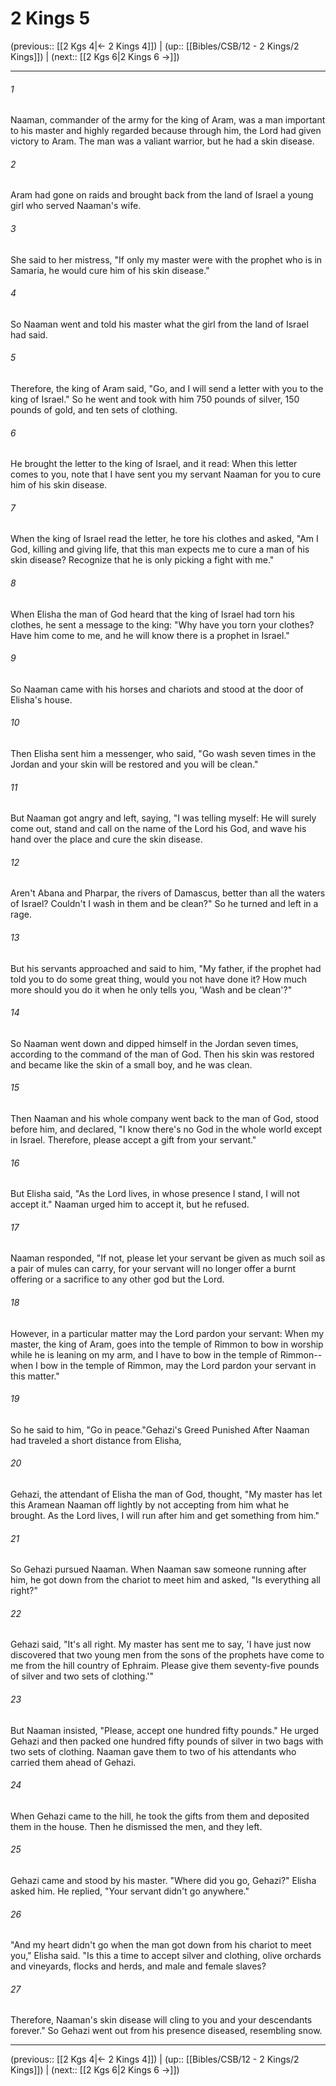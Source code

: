 # 2 Kings 5

(previous:: [[2 Kgs 4|← 2 Kings 4]]) | (up:: [[Bibles/CSB/12 - 2 Kings/2 Kings]]) | (next:: [[2 Kgs 6|2 Kings 6 →]])

***


###### 1 
Naaman, commander of the army for the king of Aram, was a man important to his master and highly regarded because through him, the Lord had given victory to Aram. The man was a valiant warrior, but he had a skin disease. 

###### 2 
Aram had gone on raids and brought back from the land of Israel a young girl who served Naaman's wife. 

###### 3 
She said to her mistress, "If only my master were with the prophet who is in Samaria, he would cure him of his skin disease." 

###### 4 
So Naaman went and told his master what the girl from the land of Israel had said. 

###### 5 
Therefore, the king of Aram said, "Go, and I will send a letter with you to the king of Israel." So he went and took with him 750 pounds of silver, 150 pounds of gold, and ten sets of clothing. 

###### 6 
He brought the letter to the king of Israel, and it read: When this letter comes to you, note that I have sent you my servant Naaman for you to cure him of his skin disease. 

###### 7 
When the king of Israel read the letter, he tore his clothes and asked, "Am I God, killing and giving life, that this man expects me to cure a man of his skin disease? Recognize that he is only picking a fight with me." 

###### 8 
When Elisha the man of God heard that the king of Israel had torn his clothes, he sent a message to the king: "Why have you torn your clothes? Have him come to me, and he will know there is a prophet in Israel." 

###### 9 
So Naaman came with his horses and chariots and stood at the door of Elisha's house. 

###### 10 
Then Elisha sent him a messenger, who said, "Go wash seven times in the Jordan and your skin will be restored and you will be clean." 

###### 11 
But Naaman got angry and left, saying, "I was telling myself: He will surely come out, stand and call on the name of the Lord his God, and wave his hand over the place and cure the skin disease. 

###### 12 
Aren't Abana and Pharpar, the rivers of Damascus, better than all the waters of Israel? Couldn't I wash in them and be clean?" So he turned and left in a rage. 

###### 13 
But his servants approached and said to him, "My father, if the prophet had told you to do some great thing, would you not have done it? How much more should you do it when he only tells you, 'Wash and be clean'?" 

###### 14 
So Naaman went down and dipped himself in the Jordan seven times, according to the command of the man of God. Then his skin was restored and became like the skin of a small boy, and he was clean. 

###### 15 
Then Naaman and his whole company went back to the man of God, stood before him, and declared, "I know there's no God in the whole world except in Israel. Therefore, please accept a gift from your servant." 

###### 16 
But Elisha said, "As the Lord lives, in whose presence I stand, I will not accept it." Naaman urged him to accept it, but he refused. 

###### 17 
Naaman responded, "If not, please let your servant be given as much soil as a pair of mules can carry, for your servant will no longer offer a burnt offering or a sacrifice to any other god but the Lord. 

###### 18 
However, in a particular matter may the Lord pardon your servant: When my master, the king of Aram, goes into the temple of Rimmon to bow in worship while he is leaning on my arm, and I have to bow in the temple of Rimmon--when I bow in the temple of Rimmon, may the Lord pardon your servant in this matter." 

###### 19 
So he said to him, "Go in peace."Gehazi's Greed Punished After Naaman had traveled a short distance from Elisha, 

###### 20 
Gehazi, the attendant of Elisha the man of God, thought, "My master has let this Aramean Naaman off lightly by not accepting from him what he brought. As the Lord lives, I will run after him and get something from him." 

###### 21 
So Gehazi pursued Naaman. When Naaman saw someone running after him, he got down from the chariot to meet him and asked, "Is everything all right?" 

###### 22 
Gehazi said, "It's all right. My master has sent me to say, 'I have just now discovered that two young men from the sons of the prophets have come to me from the hill country of Ephraim. Please give them seventy-five pounds of silver and two sets of clothing.'" 

###### 23 
But Naaman insisted, "Please, accept one hundred fifty pounds." He urged Gehazi and then packed one hundred fifty pounds of silver in two bags with two sets of clothing. Naaman gave them to two of his attendants who carried them ahead of Gehazi. 

###### 24 
When Gehazi came to the hill, he took the gifts from them and deposited them in the house. Then he dismissed the men, and they left. 

###### 25 
Gehazi came and stood by his master. "Where did you go, Gehazi?" Elisha asked him. He replied, "Your servant didn't go anywhere." 

###### 26 
"And my heart didn't go when the man got down from his chariot to meet you," Elisha said. "Is this a time to accept silver and clothing, olive orchards and vineyards, flocks and herds, and male and female slaves? 

###### 27 
Therefore, Naaman's skin disease will cling to you and your descendants forever." So Gehazi went out from his presence diseased, resembling snow.

***

(previous:: [[2 Kgs 4|← 2 Kings 4]]) | (up:: [[Bibles/CSB/12 - 2 Kings/2 Kings]]) | (next:: [[2 Kgs 6|2 Kings 6 →]])
